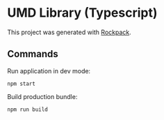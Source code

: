 # UMD Library (Typescript)

This project was generated with [Rockpack](https://github.com/AlexSergey/rockpack).

## Commands

Run application in dev mode:

```shell
npm start
```

Build production bundle:

```shell
npm run build
```
